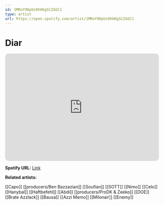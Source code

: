 ```yaml
---
id: 1MRoY90pUs0hH6gSC2GGC1
type: artist
url: https://open.spotify.com/artist/1MRoY90pUs0hH6gSC2GGC1
---
```

# Diar

<iframe style="border-radius:12px" src="https://open.spotify.com/embed/artist/1MRoY90pUs0hH6gSC2GGC1" width="100%" height="352" frameBorder="0" allowfullscreen="" allow="autoplay; clipboard-write; encrypted-media; fullscreen; picture-in-picture" loading="lazy"></iframe>

**Spotify URL:** [Link](https://open.spotify.com/artist/1MRoY90pUs0hH6gSC2GGC1)

**Related artists:**

[[Capo]]
[[producers/Ben Bazzazian]]
[[Soufian]]
[[SOTT]]
[[Nimo]]
[[Celo]]
[[Hanybal]]
[[Haftbefehl]]
[[Abdi]]
[[producers/ProDK & Zeeko]]
[[DOE]]
[[Brate Azzlack]]
[[Bausa]]
[[Azzi Memo]]
[[Milonair]]
[[Enemy]]
